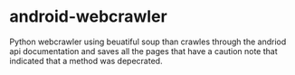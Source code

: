 # android-webcrawler

Python webcrawler using beuatiful soup than crawles through the andriod api documentation and saves all the pages that have a caution note that indicated that a method was depecrated.
